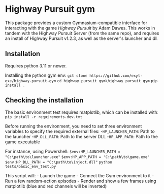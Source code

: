 # Highway Pursuit gym
This package provides a custom Gymnasium-compatible interface for interacting with the game _Highway Pursuit_ by Adam Dawes. This works in tandem with the Highway Pursuit Server (from the same repo), and requires an install of Highway Pursuit v1.2.3, as well as the server's launcher and dll.

## Installation

Requires python 3.11 or newer.

Installing the python gym env:
`git clone https://github.com/exyl-exe/highway-pursuit-gym`
`cd highway_pursuit_gym\highway_pursuit_gym`
`pip install .`

## Checking the installation
The basic environment test requires matplotlib, which can be installed with:
`pip install -r requirements-dev.txt`

Before running the environment, you need to set three environment variables to specify the required external files:
-`HP_LAUNCHER_PATH`: Path to the launcher
-`HP_DLL_PATH`: Path to the server DLL
-`HP_APP_PATH`: Path to the game executable

For instance, using Powershell:
`$env:HP_LAUNCHER_PATH = "C:\path\to\launcher.exe"`
`$env:HP_APP_PATH = "C:\path\to\game.exe"`
`$env:HP_DLL_PATH = "C:\path\to\inject.dll"`
`python tests/basic_env_test.py`

This script will:
    - Launch the game
    - Connect the Gym environment to it
    - Run a few random-action episodes
    - Render and show a few frames using matplotlib (blue and red channels will be inverted)